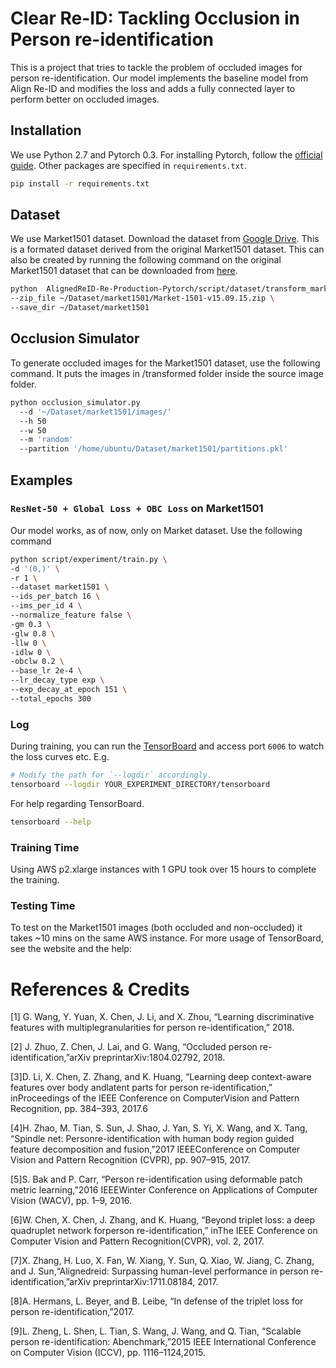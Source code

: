 # Clear Re-ID: Tackling Occlusion in Person re-identification

This is a project that tries to tackle the problem of occluded images for person re-identification. Our model implements the baseline model from Align Re-ID and modifies the loss and adds a fully connected layer to perform better on occluded images.

## Installation

We use Python 2.7 and Pytorch 0.3. For installing Pytorch, follow the [official guide](http://pytorch.org/). Other packages are specified in `requirements.txt`.

```bash
pip install -r requirements.txt
```

## Dataset

We use Market1501 dataset. Download the dataset from [Google Drive](https://drive.google.com/open?id=1CaWH7_csm9aDyTVgjs7_3dlZIWqoBlv4). This is a formated dataset derived from the original Market1501 dataset. This can also be created by running the following command on the original Market1501 dataset that can be downloaded from [here](http://www.liangzheng.org/Project/project_reid.html).

```bash
python 	AlignedReID-Re-Production-Pytorch/script/dataset/transform_market1501.py \
--zip_file ~/Dataset/market1501/Market-1501-v15.09.15.zip \
--save_dir ~/Dataset/market1501
```

## Occlusion Simulator
To generate occluded images for the Market1501 dataset, use the following command. It puts the images in /transformed folder inside the source image folder.

```bash
python occlusion_simulator.py 
  --d '~/Dataset/market1501/images/' 
  --h 50 
  --w 50 
  --m 'random'
  --partition '/home/ubuntu/Dataset/market1501/partitions.pkl'
```
## Examples

### `ResNet-50 + Global Loss + OBC Loss` on Market1501

Our model works, as of now, only on Market dataset. Use the following command 

```bash
python script/experiment/train.py \
-d '(0,)' \
-r 1 \
--dataset market1501 \
--ids_per_batch 16 \
--ims_per_id 4 \
--normalize_feature false \
-gm 0.3 \
-glw 0.8 \
-llw 0 \
-idlw 0 \
-obclw 0.2 \
--base_lr 2e-4 \
--lr_decay_type exp \
--exp_decay_at_epoch 151 \
--total_epochs 300
```

### Log

During training, you can run the [TensorBoard](https://github.com/lanpa/tensorboard-pytorch) and access port `6006` to watch the loss curves etc. E.g.

```bash
# Modify the path for `--logdir` accordingly.
tensorboard --logdir YOUR_EXPERIMENT_DIRECTORY/tensorboard
```
For help regarding TensorBoard.

```bash
tensorboard --help
```

### Training Time

Using AWS p2.xlarge instances with 1 GPU took over 15 hours to complete the training.

### Testing Time
To test on the Market1501 images (both occluded and non-occluded) it takes ~10 mins on the same AWS instance.
For more usage of TensorBoard, see the website and the help:

# References & Credits

[1] G. Wang, Y. Yuan, X. Chen, J. Li, and X. Zhou, “Learning discriminative features with multiplegranularities for person re-identification,” 2018.

[2] J. Zhuo, Z. Chen, J. Lai, and G. Wang, “Occluded person re-identification,”arXiv preprintarXiv:1804.02792, 2018.

[3]D. Li, X. Chen, Z. Zhang, and K. Huang, “Learning deep context-aware features over body andlatent parts for person re-identification,” inProceedings of the IEEE Conference on ComputerVision and Pattern Recognition, pp. 384–393, 2017.6
 
 [4]H. Zhao, M. Tian, S. Sun, J. Shao, J. Yan, S. Yi, X. Wang, and X. Tang, “Spindle net: Personre-identification with human body region guided feature decomposition and fusion,”2017 IEEEConference on Computer Vision and Pattern Recognition (CVPR), pp. 907–915, 2017.
 
 [5]S. Bak and P. Carr, “Person re-identification using deformable patch metric learning,”2016 IEEEWinter Conference on Applications of Computer Vision (WACV), pp. 1–9, 2016.
 
 [6]W. Chen, X. Chen, J. Zhang, and K. Huang, “Beyond triplet loss: a deep quadruplet network forperson re-identification,” inThe IEEE Conference on Computer Vision and Pattern Recognition(CVPR), vol. 2, 2017.
 
 [7]X.  Zhang,  H.  Luo,  X.  Fan,  W.  Xiang,  Y.  Sun,  Q.  Xiao,  W.  Jiang,  C.  Zhang,  and  J.  Sun,“Alignedreid: Surpassing human-level performance in person re-identification,”arXiv preprintarXiv:1711.08184, 2017.
 
 [8]A. Hermans, L. Beyer, and B. Leibe, “In defense of the triplet loss for person re-identification,”2017.
 
 [9]L. Zheng, L. Shen, L. Tian, S. Wang, J. Wang, and Q. Tian, “Scalable person re-identification: Abenchmark,”2015 IEEE International Conference on Computer Vision (ICCV), pp. 1116–1124,2015.

